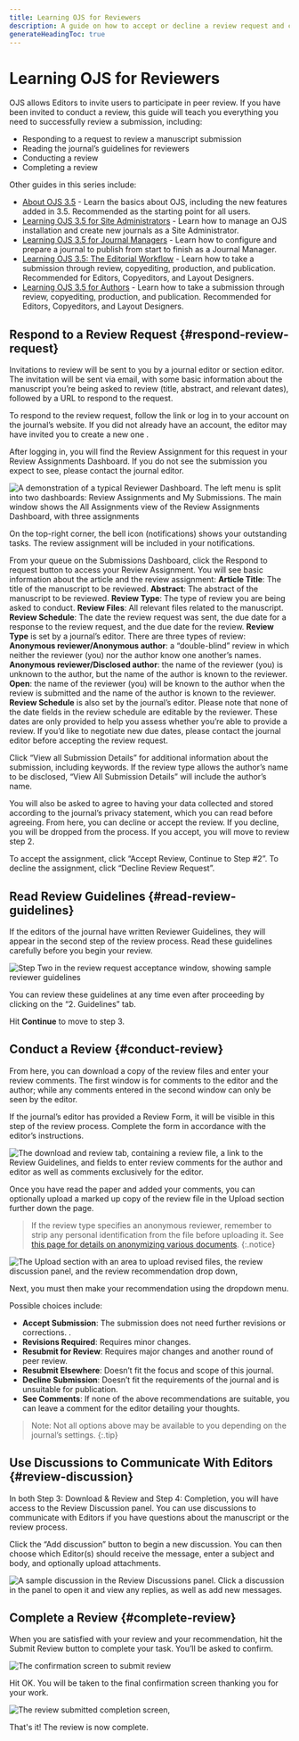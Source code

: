 ```yaml
---
title: Learning OJS for Reviewers
description: A guide on how to accept or decline a review request and complete a peer review for an OJS journal.
generateHeadingToc: true
---
```


# Learning OJS for Reviewers
OJS allows Editors to invite users to participate in peer review. If you have been invited to conduct a review, this guide will teach you everything you need to successfully review a submission, including:
* Responding to a request to review a manuscript submission 
* Reading the journal’s guidelines for reviewers 
* Conducting a review 
* Completing a review

Other guides in this series include:
* [About OJS 3.5](../about-ojs/en/) - Learn the basics about OJS, including the new features added in 3.5. Recommended as the starting point for all users.
* [Learning OJS 3.5 for Site Administrators](../site-admin/en/) - Learn how to manage an OJS installation and create new journals as a Site Administrator.
* [Learning OJS 3.5 for Journal Managers](../journal-manager/en/) - Learn how to configure and prepare a journal to publish from start to finish as a Journal Manager. 
* [Learning OJS 3.5: The Editorial Workflow](../editorial-workflow/en/) - Learn how to take a submission through review, copyediting, production, and publication. Recommended for Editors, Copyeditors, and Layout Designers.
* [Learning OJS 3.5 for Authors](../authors/en/) - Learn how to take a submission through review, copyediting, production, and publication. Recommended for Editors, Copyeditors, and Layout Designers.

## Respond to a Review Request {#respond-review-request}
Invitations to review will be sent to you by a journal editor or section editor. The invitation will be sent via email, with some basic information about the manuscript you’re being asked to review (title, abstract, and relevant dates), followed by a URL to respond to the request.

To respond to the review request, follow the link or log in to your account on the journal’s website. If you did not already have an account, the editor may have invited you to create a new one . 

After logging in, you will find the Review Assignment for this request in your Review Assignments Dashboard. If you do not see the submission you expect to see, please contact the journal editor.

![A demonstration of a typical Reviewer Dashboard. The left menu is split into two dashboards: Review Assignments and My Submissions. The main window shows the All Assignments view of the Review Assignments Dashboard, with three assignments](./assets/reviewer-dashboard-3.5.png)

On the top-right corner, the bell icon (notifications) shows your outstanding tasks. The review assignment will be included in your notifications.

From your queue on the Submissions Dashboard, click the Respond to request button to access your Review Assignment. You will see basic information about the article and the review assignment:
**Article Title**: The title of the manuscript to be reviewed.
**Abstract**: The abstract of the manuscript to be reviewed. 
**Review Type**: The type of review you are being asked to conduct. 
**Review Files**: All relevant files related to the manuscript.
**Review Schedule**: The date the review request was sent, the due date for a response to the review request, and the due date for the review.
**Review Type** is set by a journal’s editor. There are three types of review:
**Anonymous reviewer/Anonymous author**: a “double-blind” review in which neither the reviewer (you) nor the author know one another’s names.
**Anonymous reviewer/Disclosed author**: the name of the reviewer (you) is unknown to the author, but the name of the author is known to the reviewer.
**Open**: the name of the reviewer (you) will be known to the author when the review is submitted and the name of the author is known to the reviewer.
**Review Schedule** is also set by the journal’s editor. Please note that none of the date fields in the review schedule are editable by the reviewer. These dates are only provided to help you assess whether you’re able to provide a review. If you’d like to negotiate new due dates, please contact the journal editor before accepting the review request.

Click “View all Submission Details” for additional information about the submission, including keywords. If the review type allows the author’s name to be disclosed, “View All Submission Details” will include the author’s name.

You will also be asked to agree to having your data collected and stored according to the journal’s privacy statement, which you can read before agreeing.
From here, you can decline or accept the review. If you decline, you will be dropped from the process. If you accept, you will move to review step 2.

To accept the assignment, click “Accept Review, Continue to Step #2”. To decline the assignment, click “Decline Review Request”.


## Read Review Guidelines {#read-review-guidelines}
If the editors of the journal have written Reviewer Guidelines, they will appear in the second step of the review process. Read these guidelines carefully before you begin your review.


![Step Two in the review request acceptance window, showing sample reviewer guidelines](./assets/reviewer-guidelines-3.5.png)

You can review these guidelines at any time even after proceeding by clicking on the “2. Guidelines” tab.

Hit **Continue** to move to step 3.


## Conduct a Review {#conduct-review}
From here, you can download a copy of the review files and enter your review comments. The first window is for comments to the editor and the author; while any comments entered in the second window can only be seen by the editor.

If the journal’s editor has provided a Review Form, it will be visible in this step of the review process. Complete the form in accordance with the editor’s instructions.

![The download and review tab, containing a review file, a link to the Review Guidelines, and fields to enter review comments for the author and editor as well as comments exclusively for the editor.](./assets/reviewer-download-review-3.5.png)

Once you have read the paper and added your comments, you can optionally upload a marked up copy of the review file in the Upload section further down the page. 

> If the review type specifies an anonymous reviewer, remember to strip any personal identification from the file before uploading it. See [this page for details on anonymizing various documents](https://authorservices.taylorandfrancis.com/publishing-your-research/peer-review/anonymous-peer-review/).
{:.notice}

![The Upload section with an area to upload revised files, the review discussion panel, and the review recommendation drop down,](./assets/reviewer-recommendations-3.5.png)

Next, you must then make your recommendation using the dropdown menu.

Possible choices include:
* **Accept Submission**:  The submission does not need further revisions or corrections. .
* **Revisions Required**: Requires minor changes.
* **Resubmit for Review**: Requires major changes and another round of peer review.
* **Resubmit Elsewhere**: Doesn’t fit the focus and scope of this journal.
* **Decline Submission**: Doesn’t fit the requirements of the journal and is unsuitable for publication.
* **See Comments**: If none of the above recommendations are suitable, you can leave a comment for the editor detailing your thoughts.

> Note: Not all options above may be available to you depending on the journal’s settings.
{:.tip}

## Use Discussions to Communicate With Editors {#review-discussion}
In both Step 3: Download & Review and Step 4: Completion, you will have access to the Review Discussion panel. You can use discussions to communicate with Editors if you have questions about the manuscript or the review process.

Click the “Add discussion” button to begin a new discussion. You can then choose which Editor(s) should receive the message, enter a subject and body, and optionally upload attachments.

![A sample discussion in the Review Discussions panel.](./assets/review-discussion-3.5.png)
Click a discussion in the panel to open it and view any replies, as well as add new messages.

## Complete a Review {#complete-review}

When you are satisfied with your review and your recommendation, hit the Submit Review button to complete your task. You’ll be asked to confirm.

![The confirmation screen to submit review](./assets/reviewer-confirmation-3.5.png)

Hit OK. You will be taken to the final confirmation screen thanking you for your work.

![The review submitted completion screen,](./assets/reviewer-review-complete-3.5.png)

That's it! The review is now complete.


